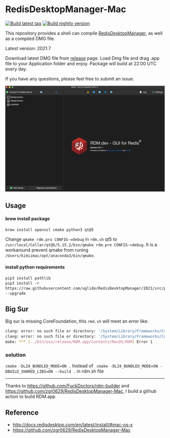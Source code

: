# RedisDesktopManager-Mac 
[![Build latest tag](https://github.com/kimi0230/RedisDesktopManager-Mac/actions/workflows/tag.yml/badge.svg)](https://github.com/kimi0230/RedisDesktopManager-Mac/actions/workflows/tag.yml)   [![Build nightly version](https://github.com/kimi0230/RedisDesktopManager-Mac/actions/workflows/nightly.yml/badge.svg)](https://github.com/kimi0230/RedisDesktopManager-Mac/actions/workflows/nightly.yml)

This repository provides a shell can compile [RedisDesktopManager](https://github.com/uglide/RedisDesktopManager), as well as a compiled DMG file.

Latest version: 2021.7

Download latest DMG file from [release](https://github.com/kimi0230/RedisDesktopManager-Mac/releases) page. Load Dmg file and drag .app file to your Application folder and enjoy. Package will build at 22:00 UTC every day.

If you have any questions, please feel free to submit an issue.

![screenshots](https://raw.githubusercontent.com/kimi0230/RedisDesktopManager-Mac/master/screenshots.2021.7.png)

## Usage

#### brew install package
```shell
brew install openssl cmake python3 qt@5
```
Change `qmake rdm.pro CONFIG-=debug` in `rdm.sh` qt5 to `/usr/local/Cellar/qt@5/5.15.2/bin/qmake rdm.pro CONFIG-=debug`. It is a workaround prevent qmake from runing `/Users/kimiimac/opt/anaconda3/bin/qmake`.

#### install python requirements

```shell
pip3 install pathlib
pip3 install -r https://raw.githubusercontent.com/uglide/RedisDesktopManager/2021/src/py/requirements.txt --upgrade
```

## Big Sur

Big sur is missing CoreFoundation, this `rmd.sh` will meet an error like:

```bash
clang: error: no such file or directory: '/System/Library/Frameworks/CoreFoundation.framework/Versions/A/CoreFoundation'
clang: error: no such file or directory: '/System/Library/Frameworks/CoreServices.framework/Versions/A/CoreServices'
make: *** [../bin/osx/release/RDM.app/Contents/MacOS/RDM] Error 1
```
### solution
`cmake -DLZ4_BUNDLED_MODE=ON .`  Instead of ` cmake -DLZ4_BUNDLED_MODE=ON -DBUILD_SHARED_LIBS=ON --build .` in rdm.sh file

---
Thanks to https://github.com/FuckDoctors/rdm-builder and https://github.com/zgr0629/RedisDesktopManager-Mac, I build a github action to build RDM.app

## Reference
* http://docs.redisdesktop.com/en/latest/install/#mac-os-x
* https://github.com/zgr0629/RedisDesktopManager-Mac
